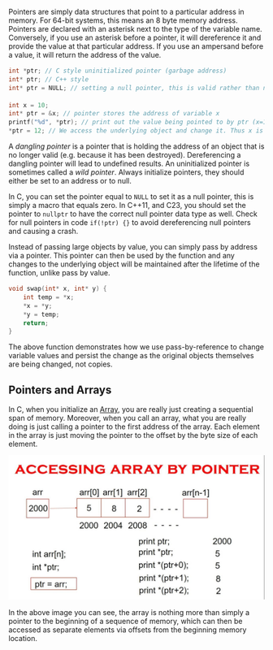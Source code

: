 
Pointers are simply data structures that point to a particular address in memory. For 64-bit systems, this means an 8 byte memory address. Pointers are declared with an asterisk next to the type of the variable name. Conversely, if you use an asterisk before a pointer, it will dereference it and provide the value at that particular address. If you use an ampersand before a value, it will return the address of the value.

```c
int *ptr; // C style uninitialized pointer (garbage address)
int* ptr; // C++ style
int* ptr = NULL; // setting a null pointer, this is valid rather than not initializing

int x = 10;
int* ptr = &x; // pointer stores the address of variable x
printf("%d", *ptr); // print out the value being pointed to by ptr (x=10)
*ptr = 12; // We access the underlying object and change it. Thus x is also now 12
```

A *dangling pointer* is a pointer that is holding the address of an object that is no longer valid (e.g. because it has been destroyed). Dereferencing a dangling pointer will lead to undefined results. An uninitialized pointer is sometimes called a *wild pointer*. Always initialize pointers, they should either be set to an address or to null. 

In C, you can set the pointer equal to `NULL` to set it as a null pointer, this is simply a macro that equals zero. In C++11, and C23, you should set the pointer to `nullptr` to have the correct null pointer data type as well. Check for null pointers in code `if(!ptr) {}` to avoid dereferencing null pointers and causing a crash.

Instead of passing large objects by value, you can simply pass by address via a pointer. This pointer can then be used by the function and any changes to the underlying object will be maintained after the lifetime of the function, unlike pass by value.

```c
void swap(int* x, int* y) {
	int temp = *x;
	*x = *y;
	*y = temp;
	return;
}
```

The above function demonstrates how we use pass-by-reference to change variable values and persist the change as the original objects themselves are being changed, not copies.

## Pointers and Arrays

In C, when you initialize an [Array](../../Data%20Structures%20&%20Algorithms/Data%20Structures/Arrays.md), you are really just creating a sequential span of memory. Moreover, when you call an array, what you are really doing is just calling a pointer to the first address of the array. Each element in the array is just moving the pointer to the offset by the byte size of each element.

![](../../Attachments/Pasted%20image%2020230109020508.png)

In the above image you can see, the array is nothing more than simply a pointer to the beginning of a sequence of memory, which can then be accessed as separate elements via offsets from the beginning memory location.